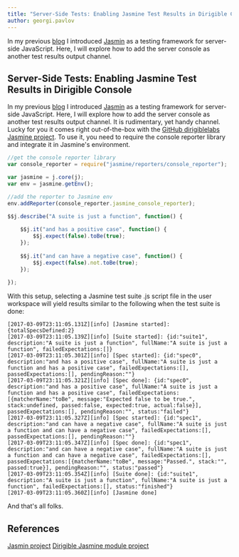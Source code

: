 ```yaml
---
title: "Server-Side Tests: Enabling Jasmine Test Results in Dirigible Console"
author: georgi.pavlov
---
```


In my previous [blog](http://www.dirigible.io/blogs/2017/03/10/blogs_apps_tests-jasmine.html) I introduced [Jasmin](https://jasmine.github.io/) as a testing framework for server-side JavaScript. Here, I will explore how to add the server console as another test results output channel. 

Server-Side Tests: Enabling Jasmine Test Results in Dirigible Console
----

In my previous [blog](http://www.dirigible.io/blogs/2017/03/10/blogs_apps_tests-jasmine.html) I introduced [Jasmin](https://jasmine.github.io/) as a testing framework for server-side JavaScript. Here, I will explore how to add the server console as another test results output channel. It is rudimentary, yet handy channel. Lucky for you it comes right out-of-the-box with the [GitHub dirigiblelabs Jasmine project](https://github.com/dirigiblelabs/jasmine).
To use it, you need to require the console reporter library and integrate it in Jasmine's environment.
  
```javascript
//get the console reporter library
var console_reporter = require("jasmine/reporters/console_reporter");

var jasmine = j.core(j);
var env = jasmine.getEnv();

//add the reporter to Jasmine env 
env.addReporter(console_reporter.jasmine_console_reporter);

$$j.describe("A suite is just a function", function() {
    
	$$j.it("and has a positive case", function() {
    	$$j.expect(false).toBe(true);
    });
    
    $$j.it("and can have a negative case", function() {
    	$$j.expect(false).not.toBe(true);
    });   
    
});
```

With this setup, selecting a Jasmine test suite .js script file in the user workspace will yield results similar to the following when the test suite is done:

```text
[2017-03-09T23:11:05.131Z][info] [Jasmine started]: {totalSpecsDefined:2}
[2017-03-09T23:11:05.139Z][info] [Suite started]: {id:"suite1", description:"A suite is just a function", fullName:"A suite is just a function", failedExpectations:[]}
[2017-03-09T23:11:05.301Z][info] [Spec started]: {id:"spec0", description:"and has a positive case", fullName:"A suite is just a function and has a positive case", failedExpectations:[], passedExpectations:[], pendingReason:""}
[2017-03-09T23:11:05.321Z][info] [Spec done]: {id:"spec0", description:"and has a positive case", fullName:"A suite is just a function and has a positive case", failedExpectations:[{matcherName:"toBe", message:"Expected false to be true.", stack:undefined, passed:false, expected:true, actual:false}], passedExpectations:[], pendingReason:"", status:"failed"}
[2017-03-09T23:11:05.327Z][info] [Spec started]: {id:"spec1", description:"and can have a negative case", fullName:"A suite is just a function and can have a negative case", failedExpectations:[], passedExpectations:[], pendingReason:""}
[2017-03-09T23:11:05.347Z][info] [Spec done]: {id:"spec1", description:"and can have a negative case", fullName:"A suite is just a function and can have a negative case", failedExpectations:[], passedExpectations:[{matcherName:"toBe", message:"Passed.", stack:"", passed:true}], pendingReason:"", status:"passed"}
[2017-03-09T23:11:05.354Z][info] [Suite done]: {id:"suite1", description:"A suite is just a function", fullName:"A suite is just a function", failedExpectations:[], status:"finished"}
[2017-03-09T23:11:05.360Z][info] [Jasmine done]
```
And that's all folks.

## References
[Jasmin project](https://jasmine.github.io/)
[Dirigible Jasmine module project](https://github.com/dirigiblelabs/jasmine)